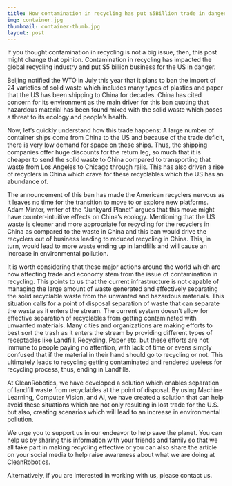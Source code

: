 ```yaml
---
title: How contamination in recycling has put $5Billion trade in danger?
img: container.jpg
thumbnail: container-thumb.jpg
layout: post
---
```

If you thought contamination in recycling is not a big issue, then, this post might change that opinion. Contamination in recycling has impacted the global recycling industry and put $5 billion business for the US in danger.

Beijing notified the WTO in July this year that it plans to ban the import of 24 varieties of solid waste which includes many types of plastics and paper that the US has been shipping to China for decades. China has cited concern for its environment as the main driver for this ban quoting that hazardous material has been found mixed with the solid waste which poses a threat to its ecology and people’s health. 

Now, let’s quickly understand how this trade happens: A large number of container ships come from China to the US and because of the trade deficit, there is very low demand for space on these ships. Thus, the shipping companies offer huge discounts for the return leg, so much that it is cheaper to send the solid waste to China compared to transporting that waste from Los Angeles to Chicago through rails. This has also driven a rise of recyclers in China which crave for these recyclables which the US has an abundance of.

The announcement of this ban has made the American recyclers nervous as it leaves no time for the transition to move to or explore new platforms. Adam Minter, writer of the “Junkyard Planet” argues that this move might have counter-intuitive effects on China’s ecology. Mentioning that the US waste is cleaner and more appropriate for recycling for the recyclers in China as compared to the waste in China and this ban would drive the recyclers out of business leading to reduced recycling in China. This, in turn, would lead to more waste ending up in landfills and will cause an increase in environmental pollution.

It is worth considering that these major actions around the world which are now affecting trade and economy stem from the issue of contamination in recycling. This points to us that the current infrastructure is not capable of managing the large amount of waste generated and effectively separating the solid recyclable waste from the unwanted and hazardous materials. This situation calls for a point of disposal separation of waste that can separate the waste as it enters the stream. The current system doesn’t allow for effective separation of recyclables from getting contaminated with unwanted materials. Many cities and organizations are making efforts to best sort the trash as it enters the stream by providing different types of receptacles like Landfill, Recycling, Paper etc. but these efforts are not immune to people paying no attention, with lack of time or evens simply confused that if the material in their hand should go to recycling or not. This ultimately leads to recycling getting contaminated and rendered useless for recycling process, thus, ending in Landfills.

At CleanRobotics, we have developed a solution which enables separation of landfill waste from recyclables at the point of disposal. By using Machine Learning, Computer Vision, and AI, we have created a solution that can help avoid these situations which are not only resulting in lost trade for the U.S. but also, creating scenarios which will lead to an increase in environmental pollution.

We urge you to support us in our endeavor to help save the planet. You can help us by sharing this information with your friends and family so that we all take part in making recycling effective or you can also share the article on your social media to help raise awareness about what we are doing at CleanRobotics.

 Alternatively, if you are interested in working with us, please contact us.
